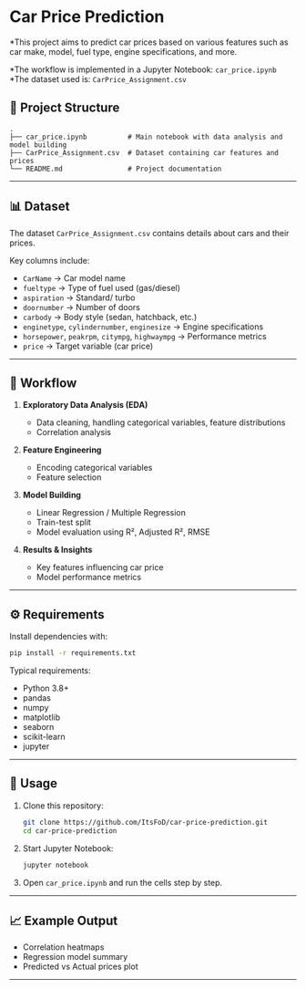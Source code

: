 # Car Price Prediction

*This project aims to predict car prices based on various features such as car make, model, fuel type, engine specifications, and more.

*The workflow is implemented in a Jupyter Notebook: `car_price.ipynb`
*The dataset used is: `CarPrice_Assignment.csv`

## 📂 Project Structure

```
.
├── car_price.ipynb          # Main notebook with data analysis and model building
├── CarPrice_Assignment.csv  # Dataset containing car features and prices
└── README.md                # Project documentation
```

---

## 📊 Dataset

The dataset `CarPrice_Assignment.csv` contains details about cars and their prices.

Key columns include:

* `CarName` → Car model name
* `fueltype` → Type of fuel used (gas/diesel)
* `aspiration` → Standard/ turbo
* `doornumber` → Number of doors
* `carbody` → Body style (sedan, hatchback, etc.)
* `enginetype`, `cylindernumber`, `enginesize` → Engine specifications
* `horsepower`, `peakrpm`, `citympg`, `highwaympg` → Performance metrics
* `price` → Target variable (car price)

---

## 🔎 Workflow

1. **Exploratory Data Analysis (EDA)**

   * Data cleaning, handling categorical variables, feature distributions
   * Correlation analysis

2. **Feature Engineering**

   * Encoding categorical variables
   * Feature selection

3. **Model Building**

   * Linear Regression / Multiple Regression
   * Train-test split
   * Model evaluation using R², Adjusted R², RMSE

4. **Results & Insights**

   * Key features influencing car price
   * Model performance metrics

---

## ⚙️ Requirements

Install dependencies with:

```bash
pip install -r requirements.txt
```

Typical requirements:

* Python 3.8+
* pandas
* numpy
* matplotlib
* seaborn
* scikit-learn
* jupyter

---

## 🚀 Usage

1. Clone this repository:

   ```bash
   git clone https://github.com/ItsFoD/car-price-prediction.git
   cd car-price-prediction
   ```

2. Start Jupyter Notebook:

   ```bash
   jupyter notebook
   ```

3. Open `car_price.ipynb` and run the cells step by step.

---

## 📈 Example Output

* Correlation heatmaps
* Regression model summary
* Predicted vs Actual prices plot

---


